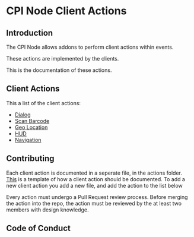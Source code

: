 # CPI Node Client Actions

## Introduction
The CPI Node allows addons to perform client actions within events. 

These actions are implemented by the clients.

This is the documentation of these actions.

## Client Actions
This a list of the client actions:

* [Dialog](actions/dialog.md)
* [Scan Barcode](actions/scan-barcode.md)
* [Geo Location](actions/geo-location.md)
* [HUD](actions/hud.md)
* [Navigation](actions/navigation.md)


## Contributing
Each client action is documented in a seperate file, in the actions folder.
[This](action-template.md) is a template of how a client action should be documented.
To add a new client action you add a new file, and add the action to the list below

Every action must undergo a Pull Request review process. Before merging the action into the repo, the action must be reviewed by the at least two members with design knowledge.

## Code of Conduct